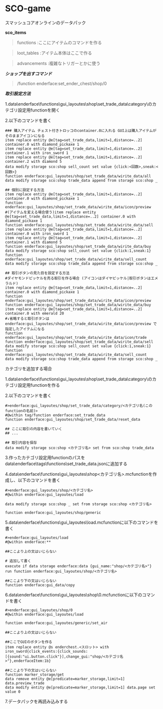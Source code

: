 # SCO-game

スマッシュコアオンラインのデータパック

__sco_items__

> functions
> :ここにアイテムのコマンドを作る

> loot_tables
> :アイテム本体はここで作る

> advancements
> :複雑なトリガーとかに使う

***ショップを出すコマンド***

> /function enderface:set_ender_chest/shop/0

***取引設定方法***

1.data\enderface\functions\gui_layoutes\shop\set_trade_data\category\のカテゴリ設定用functionを開く

2.以下のコマンドを書く

```mcfunction
### 購入アイテム チェスト付きトロッコのcontainer.0に入れる GUI上は購入アイテムがそのままアイコンになる
item replace entity @e[tag=set_trade_data,limit=1,distance=..2] container.0 with diamond_pickaxe 1
item replace entity @e[tag=set_trade_data,limit=1,distance=..2] container.1 with iron_sword 1
item replace entity @e[tag=set_trade_data,limit=1,distance=..2] container.2 with diamond 5
data modify storage sco:shop sell_count set value {click:<回数>,sneak:<回数>}
function enderface:gui_layoutes/shop/set_trade_data/wirite_data/all
data modify storage sco:shop trade_data append from storage sco:shop _

## 個別に設定する方法
item replace entity @e[tag=set_trade_data,limit=1,distance=..2] container.0 with diamond_pickaxe 1
function enderface:gui_layoutes/shop/set_trade_data/wirite_data/icon/preview
#(アイテムを変える場合使う)item replace entity @e[tag=set_trade_data,limit=1,distance=..2] container.0 with diamond_pickaxe 1
function enderface:gui_layoutes/shop/set_trade_data/wirite_data/sell
item replace entity @e[tag=set_trade_data,limit=1,distance=..2] container.0 with iron_sword 1
item replace entity @e[tag=set_trade_data,limit=1,distance=..2] container.1 with diamond 5
function enderface:gui_layoutes/shop/set_trade_data/wirite_data/buy
data modify storage sco:shop sell_count set value {click:1,sneak:1}
function enderface:gui_layoutes/shop/set_trade_data/wirite_data/sell_count
data modify storage sco:shop trade_data append from storage sco:shop _

## 取引ボタンの見た目を設定する方法
#ダイヤモンドピッケルを売る取引を作る場合 (アイコンはダイヤピッケル|取引ボタンはエメラルド)
item replace entity @e[tag=set_trade_data,limit=1,distance=..2] container.0 with diamond_pickaxe 1
function enderface:gui_layoutes/shop/set_trade_data/wirite_data/icon/preview
function enderface:gui_layoutes/shop/set_trade_data/wirite_data/buy
item replace entity @e[tag=set_trade_data,limit=1,distance=..2] container.0 with emerald 20
#↓省略すると取引ボタンは　enderface:gui_layoutes/shop/set_trade_data/wirite_data/icon/preview で指定したアイテムになる
function enderface:gui_layoutes/shop/set_trade_data/wirite_data/icon/trade
function enderface:gui_layoutes/shop/set_trade_data/wirite_data/sell
data modify storage sco:shop sell_count set value {click:1,sneak:1}
function enderface:gui_layoutes/shop/set_trade_data/wirite_data/sell_count
data modify storage sco:shop trade_data append from storage sco:shop _
```









カテゴリを追加する場合

1.data\enderface\functions\gui_layoutes\shop\set_trade_data\category\のカテゴリ設定用functionを作る

2.以下のコマンドを書く

```mcfunction
#>enderface:gui_layoutes/shop/set_trade_data/category/<カテゴリ名(このfunctionの名前)>
#@within tag/function enderface:set_trade_data
function enderface:gui_layoutes/shop/set_trade_data/reset_data

## ここに取引の内容を書いていく
## ...

## 取引内容を保存
data modify storage sco:shop <カテゴリ名> set from sco:shop trade_data

```

3.作ったカテゴリ設定用functionのパスをdata\enderface\tags\functions\set_trade_data.jsonに追加する

4.data\enderface\functions\gui_layoutes\shop\<カテゴリ名>.mcfunctionを作成し、以下のコマンドを書く

```mcfunction
#>enderface:gui_layoutes/shop/<カテゴリ名>
#@within enderface:gui_layoutes/load

data modify storage sco:shop _ set from storage sco:shop <カテゴリ名>

function enderface:gui_layoutes/shop/generic

```

5.data\enderface\functions\gui_layoutes\load.mcfunctionに以下のコマンドを書く

```mcfunction
#>enderface:gui_layoutes/load
#@within enderface:**

##ここより上の文はいじらない

# 追加して書く
execute if data storage enderface:data {gui_name:"shop/<カテゴリ名>"} run function enderface:gui_layoutes/shop/<カテゴリ名>

##ここより下の文はいじらない
function enderface:gui_data/copy

```

6.data\enderface\functions\gui_layoutes\shop\0.mcfunctionに以下のコマンドを書く

```mcfunction
#>enderface:gui_layoutes/shop/0
#@within enderface:gui_layoutes/load

function enderface:gui_layoutes/generic/set_air

##ここより上の文はいじらない

##ここでGUIのボタンを作る
item replace entity @s enderchest.<スロット> with iron_sword{click_events:{click_sounds:[{sound:"ui.button.click"}],change_gui:"shop/<カテゴリ名>"},enderfaceItem:1b}

##ここより下の文はいじらない
function marker_storage/get
data remove entity @e[predicate=marker_storage,limit=1] data.preview_trade
data modify entity @e[predicate=marker_storage,limit=1] data.page set value 0

```

7.データパックを再読み込みする
